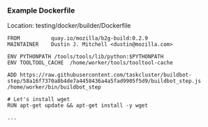 ### Example Dockerfile

Location: testing/docker/builder/Dockerfile

```
FROM          quay.io/mozilla/b2g-build:0.2.9
MAINTAINER    Dustin J. Mitchell <dustin@mozilla.com>

ENV PYTHONPATH /tools/tools/lib/python:$PYTHONPATH
ENV TOOLTOOL_CACHE  /home/worker/tools/tooltool-cache

ADD https://raw.githubusercontent.com/taskcluster/buildbot-step/58a16f7370a8b4de7a4458436a4a5fad9905f5d9/buildbot_step.js /home/worker/bin/buildbot_step

# Let's install wget
RUN apt-get update && apt-get install -y wget

...
```

